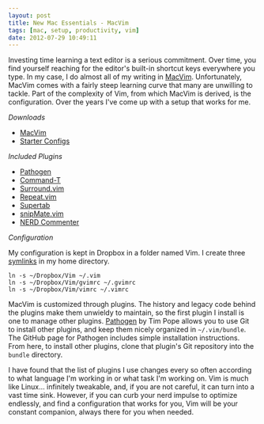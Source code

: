 ```yaml
---
layout: post
title: New Mac Essentials - MacVim
tags: [mac, setup, productivity, vim]
date: 2012-07-29 10:49:11
---
```


Investing time learning a text editor is a serious commitment. Over time, you find yourself reaching for the editor's built-in shortcut keys everywhere you type. In my case, I do almost all of my writing in [MacVim][1]. Unfortunately, MacVim comes with a fairly steep learning curve that many are unwilling to tackle. Part of the complexity of Vim, from which MacVim is derived, is the configuration. Over the years I've come up with a setup that works for me.

*Downloads*

* [MacVim][2]
* [Starter Configs][3]

*Included Plugins*

* [Pathogen][4]
* [Command-T][5]
* [Surround.vim][6]
* [Repeat.vim][7]
* [Supertab][8]
* [snipMate.vim][9]
* [NERD Commenter][10]

*Configuration*

My configuration is kept in Dropbox in a folder named Vim. I create three [symlinks](https://en.wikipedia.org/wiki/Symbolic_link) in my home directory.

    ln -s ~/Dropbox/Vim ~/.vim
    ln -s ~/Dropbox/Vim/gvimrc ~/.gvimrc
    ln -s ~/Dropbox/Vim/vimrc ~/.vimrc

MacVim is customized through plugins. The history and legacy code behind the plugins make them unwieldy to maintain, so the first plugin I install is one to manage other plugins. [Pathogen][11] by Tim Pope allows you to use Git to install other plugins, and keep them nicely organized in `~/.vim/bundle`. The GitHub page for Pathogen includes simple installation instructions. From here, to install other plugins, clone that plugin's Git repository into the `bundle` directory.  

I have found that the list of plugins I use changes every so often according to what language I'm working in or what task I'm working on. Vim is much like Linux… infinitely tweakable, and, if you are not careful, it can turn into a vast time sink. However, if you can curb your nerd impulse to optimize endlessly, and find a configuration that works for you, Vim will be your constant companion, always there for you when needed. 

[1]: https://jonathanbuys.com/08-04-2011/Text_Editing_in_MacVim.html
[2]: https://code.google.com/p/macvim/
[3]: https://www.dropbox.com/s/ibwodymcbt2u1i4/Vim.zip
[4]: http://www.vim.org/scripts/script.php?script_id=2332
[5]: https://wincent.com/products/command-t
[6]: https://github.com/tpope/vim-surround
[7]: https://github.com/tpope/vim-repeat
[8]: https://github.com/tsaleh/vim-supertab
[9]: http://www.vim.org/scripts/script.php?script_id=2540
[10]: https://github.com/scrooloose/nerdcommenter
[11]: http://www.vim.org/scripts/script.php?script_id=2332

